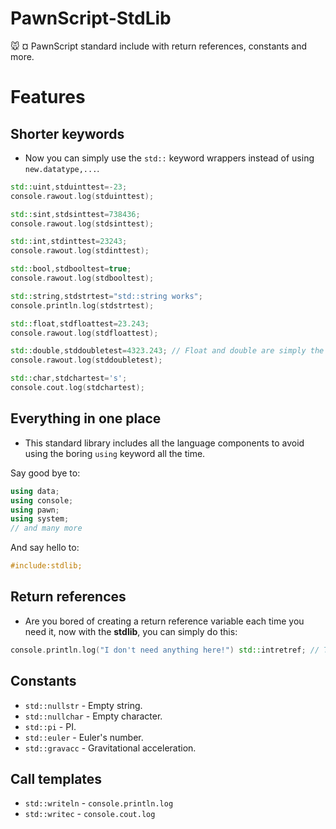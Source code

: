 # PawnScript-StdLib
:mouse: ¤ PawnScript standard include with return references, constants and more.

# Features
## Shorter keywords
- Now you can simply use the `std::` keyword wrappers instead of using `new.datatype,...`.
```cpp
std::uint,stduinttest=-23;
console.rawout.log(stduinttest);

std::sint,stdsinttest=738436;
console.rawout.log(stdsinttest);

std::int,stdinttest=23243;
console.rawout.log(stdinttest);

std::bool,stdbooltest=true;
console.rawout.log(stdbooltest);

std::string,stdstrtest="std::string works";
console.println.log(stdstrtest);

std::float,stdfloattest=23.243;
console.rawout.log(stdfloattest);

std::double,stddoubletest=4323.243; // Float and double are simply the same.
console.rawout.log(stddoubletest);

std::char,stdchartest='s';
console.cout.log(stdchartest);
```

## Everything in one place
- This standard library includes all the language components to avoid using the boring `using` keyword all the time.

Say good bye to:
```cpp
using data;
using console;
using pawn;
using system;
// and many more
```

And say hello to:

```cpp
#include:stdlib;
```

## Return references

- Are you bored of creating a return reference variable each time you need it, now with the **stdlib**, you can simply do this:
```cpp
console.println.log("I don't need anything here!") std::intretref; // There are also std::boolretref, strretref, charretref and doubleretref!
```

## Constants
- `std::nullstr` - Empty string.
- `std::nullchar` - Empty character.
- `std::pi` - PI.
- `std::euler` - Euler's number.
- `std::gravacc` - Gravitational acceleration.

## Call templates
- `std::writeln` - `console.println.log`
- `std::writec` - `console.cout.log`
